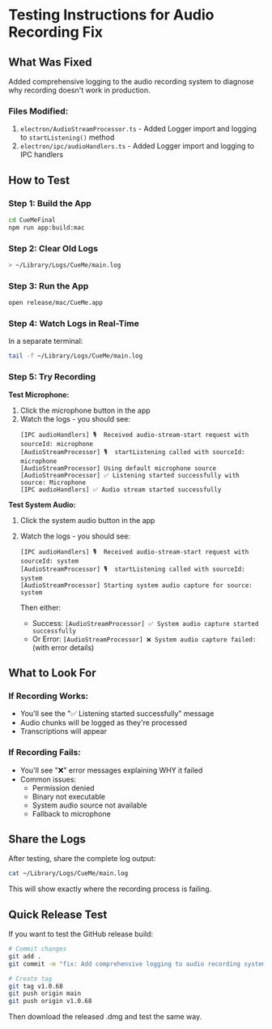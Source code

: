 # Testing Instructions for Audio Recording Fix

## What Was Fixed

Added comprehensive logging to the audio recording system to diagnose why recording doesn't work in production.

### Files Modified:
1. `electron/AudioStreamProcessor.ts` - Added Logger import and logging to `startListening()` method
2. `electron/ipc/audioHandlers.ts` - Added Logger import and logging to IPC handlers

## How to Test

### Step 1: Build the App
```bash
cd CueMeFinal
npm run app:build:mac
```

### Step 2: Clear Old Logs
```bash
> ~/Library/Logs/CueMe/main.log
```

### Step 3: Run the App
```bash
open release/mac/CueMe.app
```

### Step 4: Watch Logs in Real-Time
In a separate terminal:
```bash
tail -f ~/Library/Logs/CueMe/main.log
```

### Step 5: Try Recording

**Test Microphone:**
1. Click the microphone button in the app
2. Watch the logs - you should see:
   ```
   [IPC audioHandlers] 🎙️  Received audio-stream-start request with sourceId: microphone
   [AudioStreamProcessor] 🎙️  startListening called with sourceId: microphone
   [AudioStreamProcessor] Using default microphone source
   [AudioStreamProcessor] ✅ Listening started successfully with source: Microphone
   [IPC audioHandlers] ✅ Audio stream started successfully
   ```

**Test System Audio:**
1. Click the system audio button in the app
2. Watch the logs - you should see:
   ```
   [IPC audioHandlers] 🎙️  Received audio-stream-start request with sourceId: system
   [AudioStreamProcessor] 🎙️  startListening called with sourceId: system
   [AudioStreamProcessor] Starting system audio capture for source: system
   ```
   
   Then either:
   - Success: `[AudioStreamProcessor] ✅ System audio capture started successfully`
   - Or Error: `[AudioStreamProcessor] ❌ System audio capture failed:` (with error details)

## What to Look For

### If Recording Works:
- You'll see the "✅ Listening started successfully" message
- Audio chunks will be logged as they're processed
- Transcriptions will appear

### If Recording Fails:
- You'll see "❌" error messages explaining WHY it failed
- Common issues:
  - Permission denied
  - Binary not executable
  - System audio source not available
  - Fallback to microphone

## Share the Logs

After testing, share the complete log output:
```bash
cat ~/Library/Logs/CueMe/main.log
```

This will show exactly where the recording process is failing.

## Quick Release Test

If you want to test the GitHub release build:

```bash
# Commit changes
git add .
git commit -m "fix: Add comprehensive logging to audio recording system"

# Create tag
git tag v1.0.68
git push origin main
git push origin v1.0.68
```

Then download the released .dmg and test the same way.
